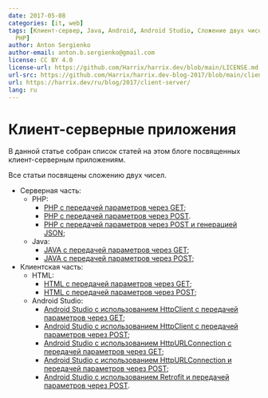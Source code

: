 ```yaml
---
date: 2017-05-08
categories: [it, web]
tags: [Клиент-сервер, Java, Android, Android Studio, Сложение двух чисел, JSON, HTML,
  PHP]
author: Anton Sergienko
author-email: anton.b.sergienko@gmail.com
license: CC BY 4.0
license-url: https://github.com/Harrix/harrix.dev/blob/main/LICENSE.md
url-src: https://github.com/Harrix/harrix.dev-blog-2017/blob/main/client-server/client-server.md
url: https://harrix.dev/ru/blog/2017/client-server/
lang: ru
---
```


# Клиент-серверные приложения

В данной статье собран список статей на этом блоге посвященных клиент-серверным приложениям.

Все статьи посвящены сложению двух чисел.

- Серверная часть:
  - PHP:
    - [PHP с передачей параметров через GET](https://github.com/Harrix/harrix.dev-blog-2017/blob/main/add-2-num-php-get/add-2-num-php-get.md);
    - [PHP с передачей параметров через POST](https://github.com/Harrix/harrix.dev-blog-2017/blob/main/add-2-num-php-post/add-2-num-php-post.md).
    - [PHP с передачей параметров через POST и генерацией JSON](https://github.com/Harrix/harrix.dev-blog-2017/blob/main/add-2-num-php-post-json/add-2-num-php-post-json.md);
  - Java:
    - [JAVA с передачей параметров через GET](https://github.com/Harrix/harrix.dev-blog-2017/blob/main/add-2-num-php-post-json/add-2-num-php-post-json.md);
    - [JAVA с передачей параметров через POST](https://github.com/Harrix/harrix.dev-blog-2017/blob/main/add-2-num-java-post/add-2-num-java-post.md);
- Клиентская часть:
  - HTML:
    - [HTML с передачей параметров через GET](https://github.com/Harrix/harrix.dev-blog-2017/blob/main/add-2-num-html-get/add-2-num-html-get.md);
    - [HTML с передачей параметров через POST](https://github.com/Harrix/harrix.dev-blog-2017/blob/main/add-2-num-html-post/add-2-num-html-post.md);
  - Android Studio:
    - [Android Studio с использованием HttpClient с передачей параметров через GET](https://github.com/Harrix/harrix.dev-blog-2017/blob/main/add-2-num-apache-http/add-2-num-apache-http.md);
    - [Android Studio с использованием HttpClient с передачей параметров через POST](https://github.com/Harrix/harrix.dev-blog-2017/blob/main/add-2-num-apache-http-post/add-2-num-apache-http-post.md);
    - [Android Studio с использованием HttpURLConnection с передачей параметров через GET](https://github.com/Harrix/harrix.dev-blog-2017/blob/main/add-2-num-http-url-connection/add-2-num-http-url-connection.md);
    - [Android Studio с использованием HttpURLConnection и передачей параметров через POST](https://github.com/Harrix/harrix.dev-blog-2017/blob/main/add-2-num-http-url-connection-post/add-2-num-http-url-connection-post.md);
    - [Android Studio с использованием Retrofit и передачей параметров через POST](https://github.com/Harrix/harrix.dev-blog-2017/blob/main/add-2-num-http-retrofit-post-json/add-2-num-http-retrofit-post-json.md).
